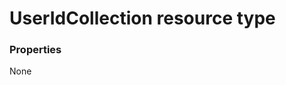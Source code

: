 # UserIdCollection resource type



### Properties
None
<!-- uuid: 72bb542c-6824-4f2a-b4e8-3e877d3e3f79\n2015-10-09 15:13:52 UTC -->